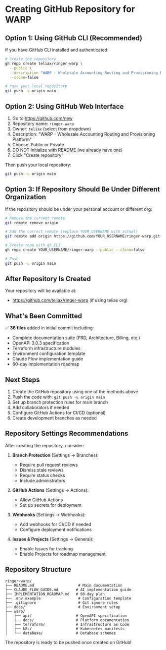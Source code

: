 # Creating GitHub Repository for WARP

## Option 1: Using GitHub CLI (Recommended)

If you have GitHub CLI installed and authenticated:

```bash
# Create the repository
gh repo create teliax/ringer-warp \
  --public \
  --description "WARP - Wholesale Accounting Routing and Provisioning Platform" \
  --clone=false

# Push your local repository
git push -u origin main
```

## Option 2: Using GitHub Web Interface

1. Go to https://github.com/new
2. Repository name: `ringer-warp`
3. Owner: `teliax` (select from dropdown)
4. Description: "WARP - Wholesale Accounting Routing and Provisioning Platform"
5. Choose: Public or Private
6. DO NOT initialize with README (we already have one)
7. Click "Create repository"

Then push your local repository:

```bash
git push -u origin main
```

## Option 3: If Repository Should Be Under Different Organization

If the repository should be under your personal account or different org:

```bash
# Remove the current remote
git remote remove origin

# Add the correct remote (replace YOUR_USERNAME with actual)
git remote add origin https://github.com/YOUR_USERNAME/ringer-warp.git

# Create repo with gh CLI
gh repo create YOUR_USERNAME/ringer-warp --public --clone=false

# Push
git push -u origin main
```

## After Repository Is Created

Your repository will be available at:
- https://github.com/teliax/ringer-warp (if using teliax org)

## What's Been Committed

✅ **36 files** added in initial commit including:
- Complete documentation suite (PRD, Architecture, Billing, etc.)
- OpenAPI 3.0.3 specification
- Terraform infrastructure modules
- Environment configuration template
- Claude Flow implementation guide
- 60-day implementation roadmap

## Next Steps

1. Create the GitHub repository using one of the methods above
2. Push the code with: `git push -u origin main`
3. Set up branch protection rules for main branch
4. Add collaborators if needed
5. Configure GitHub Actions for CI/CD (optional)
6. Create development branches as needed

## Repository Settings Recommendations

After creating the repository, consider:

1. **Branch Protection** (Settings → Branches):
   - Require pull request reviews
   - Dismiss stale reviews
   - Require status checks
   - Include administrators

2. **GitHub Actions** (Settings → Actions):
   - Allow GitHub Actions
   - Set up secrets for deployment

3. **Webhooks** (Settings → Webhooks):
   - Add webhooks for CI/CD if needed
   - Configure deployment notifications

4. **Issues & Projects** (Settings → General):
   - Enable Issues for tracking
   - Enable Projects for roadmap management

## Repository Structure

```
ringer-warp/
├── README.md                    # Main documentation
├── CLAUDE_FLOW_GUIDE.md        # AI implementation guide
├── IMPLEMENTATION_ROADMAP.md   # 60-day plan
├── .env.example                 # Configuration template
├── .gitignore                   # Git ignore rules
├── docs/                        # Environment setup
├── warp/
│   ├── api/                    # OpenAPI specification
│   ├── docs/                   # Platform documentation
│   ├── terraform/              # Infrastructure as Code
│   ├── k8s/                    # Kubernetes manifests
│   └── database/               # Database schemas
```

The repository is ready to be pushed once created on GitHub!